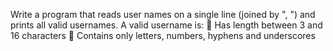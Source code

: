 Write a program that reads user names on a single line (joined by ", ") and prints all valid usernames.
A valid username is:
 Has length between 3 and 16 characters
 Contains only letters, numbers, hyphens and underscores
